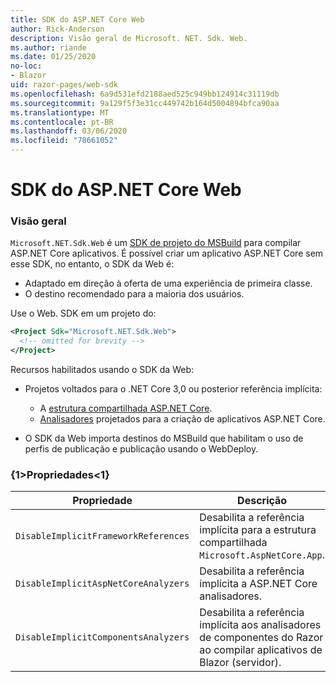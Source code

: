 ```yaml
---
title: SDK do ASP.NET Core Web
author: Rick-Anderson
description: Visão geral de Microsoft. NET. Sdk. Web.
ms.author: riande
ms.date: 01/25/2020
no-loc:
- Blazor
uid: razor-pages/web-sdk
ms.openlocfilehash: 6a9d531efd2188aed525c949bb124914c31119db
ms.sourcegitcommit: 9a129f5f3e31cc449742b164d5004894bfca90aa
ms.translationtype: MT
ms.contentlocale: pt-BR
ms.lasthandoff: 03/06/2020
ms.locfileid: "78661052"
---
```

# <a name="aspnet-core-web-sdk"></a>SDK do ASP.NET Core Web

### <a name="overview"></a>Visão geral

`Microsoft.NET.Sdk.Web` é um [SDK de projeto do MSBuild](https://docs.microsoft.com/visualstudio/msbuild/how-to-use-project-sdk) para compilar ASP.NET Core aplicativos. É possível criar um aplicativo ASP.NET Core sem esse SDK, no entanto, o SDK da Web é:

* Adaptado em direção à oferta de uma experiência de primeira classe.
* O destino recomendado para a maioria dos usuários.

Use o Web. SDK em um projeto do:

  ```xml
  <Project Sdk="Microsoft.NET.Sdk.Web">
    <!-- omitted for brevity -->
  </Project>
  ```

Recursos habilitados usando o SDK da Web:

* Projetos voltados para o .NET Core 3,0 ou posterior referência implícita:

  * A [estrutura compartilhada ASP.NET Core](xref:fundamentals/metapackage-app).
  * [Analisadores](/visualstudio/extensibility/getting-started-with-roslyn-analyzers) projetados para a criação de aplicativos ASP.NET Core.
* O SDK da Web importa destinos do MSBuild que habilitam o uso de perfis de publicação e publicação usando o WebDeploy.

### <a name="properties"></a>{1&gt;Propriedades&lt;1}

| Propriedade | Descrição |
| -------- | ----------- |
| `DisableImplicitFrameworkReferences` | Desabilita a referência implícita para a estrutura compartilhada `Microsoft.AspNetCore.App`. |
| `DisableImplicitAspNetCoreAnalyzers` | Desabilita a referência implícita a ASP.NET Core analisadores. |
| `DisableImplicitComponentsAnalyzers` | Desabilita a referência implícita aos analisadores de componentes do Razor ao compilar aplicativos de Blazor (servidor). |
